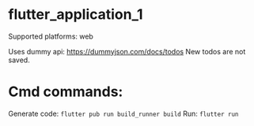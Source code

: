 # flutter_application_1

Supported platforms: web

Uses dummy api: https://dummyjson.com/docs/todos
New todos are not saved.

# Cmd commands:
Generate code:  `flutter pub run build_runner build`
Run: `flutter run`
